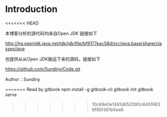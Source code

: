 # Introduction
<<<<<<< HEAD

本博客分析的源代码均来自Open JDK 链接如下

http://hg.openjdk.java.net/jdk/jdk/file/bf9177eac58d/src/java.base/share/classes/java

也提供从从Open JDK搬运下来的源码，链接如下

https://github.com/Sundiny/Code.git

Author：Sundiny





=======
Read by gitbook
npm install -g gitbook-cli
gitbook init
gitbook serve
>>>>>>> 10c69e0e1481d652090c645f6836f85f361b5ee6
